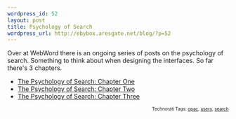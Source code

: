 ```yaml
--- 
wordpress_id: 52
layout: post
title: Psychology of Search
wordpress_url: http://ebybox.aresgate.net/blog/?p=52
---
```

<p>Over at WebWord there is an ongoing series of posts on the psychology of search. Something to think about when designing the interfaces. So far there's 3 chapters.</p> 

<ul>
<li><a href="http://www.webword.com/2005/08/23/the-psychology-of-search-chapter-one/">The Psychology of Search: Chapter One</a></li>
<li><a href="http://www.webword.com/2005/08/25/the-psychology-of-search-chapter-two/">The Psychology of Search: Chapter Two</a></li>
<li><a href="http://www.webword.com/2005/08/26/the-psychology-of-search-chapter-three/">The Psychology of Search: Chapter Three</a></li>
</ul>
<!-- technorati tags start --><p style="text-align:right;font-size:10px;">Technorati Tags: <a href="http://technorati.com/tag/opac" rel="tag">opac</a>, <a href="http://technorati.com/tag/users" rel="tag">users</a>, <a href="http://technorati.com/tag/search" rel="tag">search</a></p><!-- technorati tags end -->
